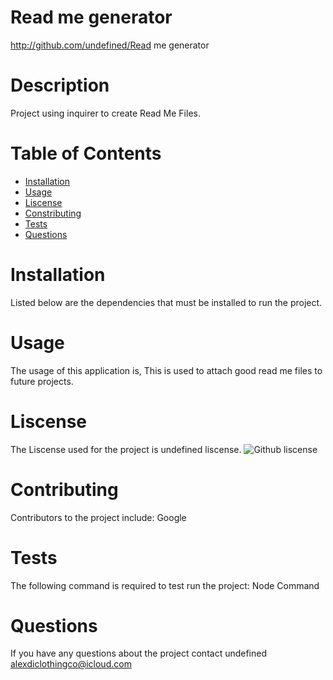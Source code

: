 # Read me generator
  http://github.com/undefined/Read me generator
  # Description 
  Project using inquirer to create Read Me Files.
  # Table of Contents
  * [Installation](#installation)
  * [Usage](#usage)
  * [Liscense](#liscense)
  * [Constributing](#contributing)
  * [Tests](#tests)
  * [Questions](#questions)
  # Installation
  Listed below are the dependencies that must be installed to run the project.
  # Usage
  The usage of this application is, This is used to attach good read me files to future projects.
  # Liscense
  The Liscense used for the project is undefined liscense.
  ![Github liscense](http://img.shields.io/badge/liscense-MIT-blue-svg)
  # Contributing
  Contributors to the project include: Google
  # Tests
  The following command is required to test run the project: Node Command
  # Questions
  If you have any questions about the project contact undefined alexdiclothingco@icloud.com
